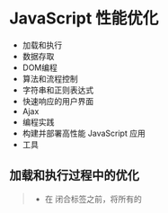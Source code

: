 # JavaScript 性能优化

+ 加载和执行
+ 数据存取
+ DOM编程
+ 算法和流程控制
+ 字符串和正则表达式
+ 快速响应的用户界面
+ Ajax
+ 编程实践
+ 构建并部署高性能 JavaScript 应用
+ 工具

## 加载和执行过程中的优化

> + 在 </body> 闭合标签之前，将所有的 <script> 标签放到页面底部。这能确保在脚本执行前页面已经完成了渲染。
> + 合并脚本。页面中的 <script> 标签越少，加载也就越快，响应也更迅速。无论是外链文件还是内嵌脚本。
> + 有多种无阻塞下载 JavaScript 的方法：
>
>    - 1.使用 <script> 标签的 defer 属性；
>    - 2.使用动态创建的 <script> 元素来下载并执行代码；
>    - 3.使用 XHR 对象下载 Javascript 代码并注入页面中；
